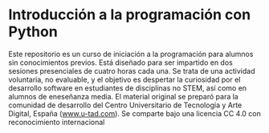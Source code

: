 # Introducción a la programación con Python
Este repositorio es un curso de iniciación a la programación para alumnos sin conocimientos previos. Está diseñado para ser impartido en dos sesiones presenciales de cuatro horas cada una.
Se trata de una actividad voluntaria, no evaluable, y el objetivo es despertar la curiosidad por el desarrollo software en estudiantes de disciplinas no STEM, así como en alumnos de eneseñanza media.
El material original se preparó para la comunidad de desarrollo del Centro Universitario de Tecnología y Arte Digital, España (www.u-tad.com). Se comparte bajo una licencia CC 4.0 con reconocimiento internacional
